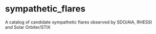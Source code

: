 # sympathetic_flares
A catalog of candidate sympathetic flares observed by SDO/AIA, RHESSI and Solar Orbiter/STIX
